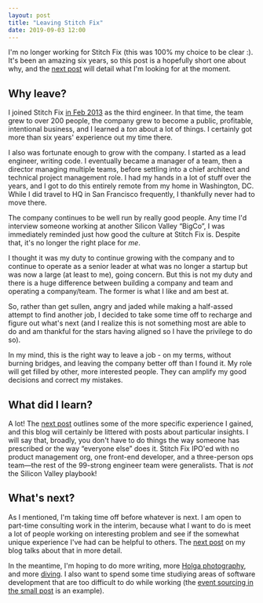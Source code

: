 ```yaml
---
layout: post
title: "Leaving Stitch Fix"
date: 2019-09-03 12:00
---
```

I'm no longer working for Stitch Fix (this was 100% my choice to be clear :).
It's been an amazing six years, so this post is a hopefully short one about why, and the [next post][next-post] will detail what I'm looking for at the moment.

<!-- more -->

## Why leave?

I joined Stitch Fix [in Feb 2013](https://naildrivin5.com/blog/2013/02/19/stitch-fix-slash.html) as the third engineer.  In that time, the team grew to over 200 people, the company grew to become a public, profitable, intentional business, and I learned a *ton* about a lot of things. I certainly got more than six years' experience out my time there.

I also was fortunate enough to grow with the company. I started as a lead engineer, writing code. I eventually
became a manager of a team, then a director managing multiple teams, before settling into a chief architect and
technical project management role.  I had my hands in a lot of stuff over the years, and I got to do this entirely remote from my home in Washington, DC.  While I did travel to HQ in San Francisco frequently, I thankfully never had to move there.

The company continues to be well run by really good people. Any time I'd interview someone working at another Silicon
Valley “BigCo”, I was immediately reminded just how good the culture at Stitch Fix is.  Despite that, 
it's no longer the right place for *me*.

I thought it was my duty to continue growing with the company and to continue to operate as a senior leader at
what was no longer a startup but was now a large (at least to me), going concern.  But this is not my duty and
there is a huge difference between building a company and team and operating a company/team.  The former is what I
like and am best at.

So, rather than get sullen, angry and jaded while making a half-assed attempt to find another job, I decided to
take some time off to recharge and figure out what's next (and I realize this is not something most are able to do
and am thankful for the stars having aligned so I have the privilege to do so).

In my mind, this is the right way to leave a job - on my terms, without burning bridges, and leaving the company
better off than I found it.  My role will get filled by other, more interested people. They can amplify my good
decisions and correct my mistakes.

## What did I learn?

A lot!  The [next post][next-post] outlines some of the more specific experience I gained, and this blog will
certainly be littered with posts about particular insights.  I will say that, broadly, you don't have to do things
the way someone has prescribed or the way “everyone else” does it.  Stitch Fix IPO'ed with no product management
org, one front-end developer, and a three-person ops team—the rest of the 99-strong engineer team were generalists.  That is *not* the Silicon Valley playbook!

## What's next?

As I mentioned, I'm taking time off before whatever is next.  I am open to part-time consulting work in the
interim, because what I want to do is meet a lot of people working on interesting problem and see if the somewhat
unique experience I've had can be helpful to others.  The [next post][next-post] on my blog talks about that in more detail.

In the meantime, I'm hoping to do more writing, more [Holga photography](https://holgastreet.com), and more [diving](https://www.instagram.com/p/ByrEVbPpNHM/).  I also want to spend some time studiying areas of software development that are too difficult to do while working (the [event sourcing in the small post][event-source-post] is an example).

[event-source-post]: /blog/2019/08/14/event-sourcing-in-the-small.html
[next-post]: /blog/2019/09/03/how-can-i-help.html
